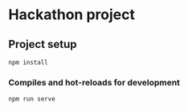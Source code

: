 # Hackathon project

## Project setup
```
npm install
```

### Compiles and hot-reloads for development
```
npm run serve
```